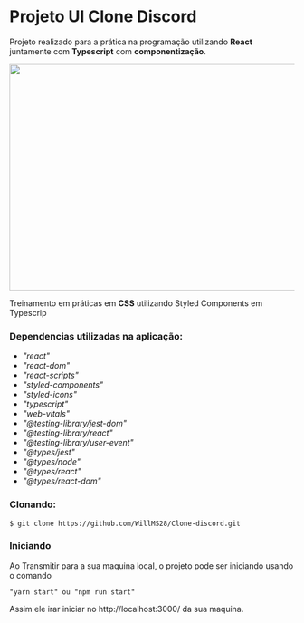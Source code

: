 # Projeto  UI Clone Discord 

Projeto realizado para a prática na programação utilizando **React** juntamente com **Typescript** com **componentização**.

<img src="https://user-images.githubusercontent.com/66925214/115655046-c5e33600-a308-11eb-90c4-31ae063f4212.png" width="720" height="400" />

Treinamento em práticas em **CSS** utilizando Styled Components em Typescrip

### Dependencias utilizadas na aplicação:

*    *"react"*
*    *"react-dom"*
*    *"react-scripts"*
*    *"styled-components"*
*    *"styled-icons"*
*    *"typescript"*
*    *"web-vitals"*
*    *"@testing-library/jest-dom"*
*    *"@testing-library/react"*
*    *"@testing-library/user-event"*
*    *"@types/jest"*
*    *"@types/node"*
*    *"@types/react"*
*    *"@types/react-dom"*

### Clonando: 
```
$ git clone https://github.com/WillMS28/Clone-discord.git
```
### Iniciando
Ao Transmitir para a sua maquina local, o projeto pode ser iniciando usando o comando
```
"yarn start" ou "npm run start"
```
Assim ele irar iniciar no http://localhost:3000/ da sua maquina.
